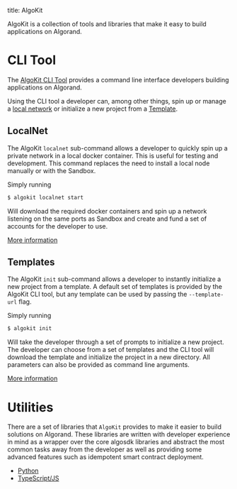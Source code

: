 title: AlgoKit

AlgoKit is a collection of tools and libraries that make it easy to build applications on Algorand.

# CLI Tool

The [AlgoKit CLI Tool](https://github.com/algorandfoundation/algokit-cli) provides a command line interface developers building applications on Algorand.

Using the CLI tool a developer can, among other things, spin up or manage a [local network](#localnet) or initialize a new project from a [Template](#templates).

## LocalNet

The AlgoKit `localnet` sub-command allows a developer to quickly spin up a private network in a local docker container. This is useful for testing and development. This command replaces the need to install a local node manually or with the Sandbox.

Simply running
```sh
$ algokit localnet start
```

Will download the required docker containers and spin up a network listening on the same ports as Sandbox and create and fund a set of accounts for the developer to use.

[More information](https://github.com/algorandfoundation/algokit-cli/blob/main/docs/features/localnet.md)

## Templates

The AlgoKit `init` sub-command allows a developer to instantly initialize a new project from a template. A default set of templates is provided by the AlgoKit CLI tool, but any template can be used by passing the `--template-url` flag.  

Simply running 
```sh
$ algokit init 
```

Will take the developer through a set of prompts to initialize a new project. The developer can choose from a set of templates and the CLI tool will download the template and initialize the project in a new directory. All parameters can also be provided as command line arguments.

[More information](https://github.com/algorandfoundation/algokit-cli/blob/main/docs/features/init.md)

# Utilities

There are a set of libraries that `AlgoKit` provides to make it easier to build solutions on Algorand. These libraries are written with developer experience in mind as a wrapper over the core algosdk libraries and abstract the most common tasks away from the developer as well as providing some advanced features such as idempotent smart contract deployment.

 - [Python](https://github.com/algorandfoundation/algokit-utils-py)
 - [TypeScript/JS](https://github.com/algorandfoundation/algokit-utils-ts)
 
